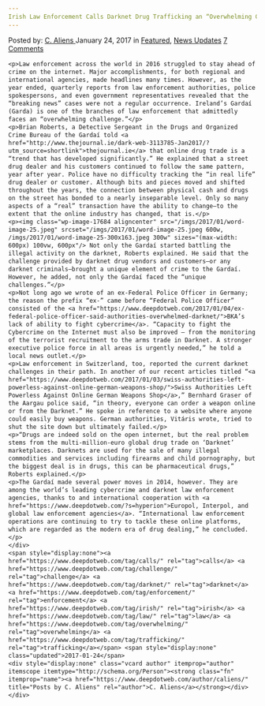```yaml
---
Irish Law Enforcement Calls Darknet Drug Trafficking an “Overwhelming Challenge”
---
```

<article class="post-listing post-17673 post type-post status-publish format-standard has-post-thumbnail hentry  tag-calls tag-challenge tag-irish tag-law tag-overwhelming tag-trafficking">
    <div class="post-inner">
        <span>Posted by: <a href="https://www.deepdotweb.com/author/caliens/" title="">C. Aliens </a></span>
    <span>January 24, 2017</span>
    <span>in <a href="https://www.deepdotweb.com/category/deepdot-news/" rel="category tag">Featured</a>, <a href="https://www.deepdotweb.com/category/news-updates/" rel="category tag">News Updates</a></span>
    <span><a href="https://www.deepdotweb.com/2017/01/24/irish-law-enforcement-calls-darknet-drug-trafficking-overwhelming-challenge/#comments">7 Comments</a></span>
    </p>
    <div class="clear"></div>
    
    <p>Law enforcement across the world in 2016 struggled to stay ahead of crime on the internet. Major accomplishments, for both regional and international agencies, made headlines many times. However, as the year ended, quarterly reports from law enforcement authorities, police spokespersons, and even government representatives revealed that the “breaking news” cases were not a regular occurrence. Ireland’s Gardaí (Garda) is one of the branches of law enforcement that admittedly faces an “overwhelming challenge.”</p>
    <p>Brian Roberts, a Detective Sergeant in the Drugs and Organized Crime Bureau of the Gardaí told <a href="http://www.thejournal.ie/dark-web-3113785-Jan2017/?utm_source=shortlink">thejournal.ie</a> that online drug trade is a “trend that has developed significantly.” He explained that a street drug dealer and his customers continued to follow the same pattern, year after year. Police have no difficulty tracking the “in real life” drug dealer or customer. Although bits and pieces moved and shifted throughout the years, the connection between physical cash and drugs on the street has bonded to a nearly inseparable level. Only so many aspects of a “real” transaction have the ability to change—to the extent that the online industry has changed, that is.</p>
    <p><img class="wp-image-17684 aligncenter" src="/imgs/2017/01/word-image-25.jpeg" srcset="/imgs/2017/01/word-image-25.jpeg 600w, /imgs/2017/01/word-image-25-300x163.jpeg 300w" sizes="(max-width: 600px) 100vw, 600px"/> Not only the Gardaí started battling the illegal activity on the darknet, Roberts explained. He said that the challenge provided by darknet drug vendors and customers—or any darknet criminals—brought a unique element of crime to the Gardaí. However, he added, not only the Gardaí faced the “unique challenges.”</p>
    <p>Not long ago we wrote of an ex-Federal Police Officer in Germany; the reason the prefix “ex-” came before “Federal Police Officer” consisted of the <a href="https://www.deepdotweb.com/2017/01/04/ex-federal-police-officer-said-authorities-overwhelmed-darknet/">BKA’s lack of ability to fight cybercrime</a>. “Capacity to fight the Cybercrime on the Internet must also be improved – from the monitoring of the terrorist recruitment to the arms trade in Darknet. A stronger executive police force in all areas is urgently needed,” he told a local news outlet.</p>
    <p>Law enforcement in Switzerland, too, reported the current darknet challenges in their path. In another of our recent articles titled “<a href="https://www.deepdotweb.com/2017/01/03/swiss-authorities-left-powerless-against-online-german-weapons-shop/">Swiss Authorities Left Powerless Against Online German Weapons Shop</a>,” Bernhard Graser of the Aargau police said, “in theory, everyone can order a weapon online or from the Darknet.” He spoke in reference to a website where anyone could easily buy weapons. German authorities, Vitáris wrote, tried to shut the site down but ultimately failed.</p>
    <p>“Drugs are indeed sold on the open internet, but the real problem stems from the multi-million-euro global drug trade on ‘Darknet’ marketplaces. Darknets are used for the sale of many illegal commodities and services including firearms and child pornography, but the biggest deal is in drugs, this can be pharmaceutical drugs,” Roberts explained.</p>
    <p>The Gardaí made several power moves in 2014, however. They are among the world’s leading cybercrime and darknet law enforcement agencies, thanks to and international cooperation with <a href="https://www.deepdotweb.com/?s=hyperion">Europol, Interpol, and global law enforcement agencies</a>. “International law enforcement operations are continuing to try to tackle these online platforms, which are regarded as the modern era of drug dealing,” he concluded.</p>
    </div>
    <span style="display:none"><a href="https://www.deepdotweb.com/tag/calls/" rel="tag">calls</a> <a href="https://www.deepdotweb.com/tag/challenge/" rel="tag">challenge</a> <a href="https://www.deepdotweb.com/tag/darknet/" rel="tag">darknet</a>  <a href="https://www.deepdotweb.com/tag/enforcement/" rel="tag">enforcement</a> <a href="https://www.deepdotweb.com/tag/irish/" rel="tag">irish</a> <a href="https://www.deepdotweb.com/tag/law/" rel="tag">law</a> <a href="https://www.deepdotweb.com/tag/overwhelming/" rel="tag">overwhelming</a> <a href="https://www.deepdotweb.com/tag/trafficking/" rel="tag">trafficking</a></span> <span style="display:none" class="updated">2017-01-24</span>
    <div style="display:none" class="vcard author" itemprop="author" itemscope itemtype="http://schema.org/Person"><strong class="fn" itemprop="name"><a href="https://www.deepdotweb.com/author/caliens/" title="Posts by C. Aliens" rel="author">C. Aliens</a></strong></div>
    </div>
</article>

